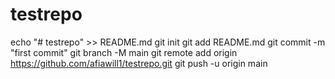 # testrepo

echo "# testrepo" >> README.md
git init
git add README.md
git commit -m "first commit"
git branch -M main
git remote add origin https://github.com/afiawill1/testrepo.git
git push -u origin main
